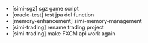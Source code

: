 * [simi-sgz] sgz game script
* [oracle-test] test jpa ddl function
* [memory-enhancement] simi-memory-management
* [simi-trading] rename trading project
* [simi-trading] make FXCM api work again